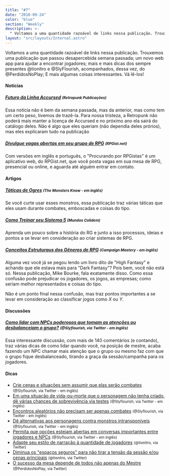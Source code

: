 ```yaml
---
title: "#7"
date: "2018-09-24"
color: "blue"
section: "Weekly"
description: >-
  " Voltamos a uma quantidade razoável de links nessa publicação. Trouxemos uma publicação que passou desapercebida semana passada; um novo web app para ajudar a encontrar jogadores; mais e mais dicas dos sempre presentes @tionitro e @SlyFlourish, acompanhados, dessa vez, do @PerdidosNoPlay; E mais algumas coisas interessantes. Vá lê-los!"
layout: "src/layouts/Internal.astro"
---
```


Voltamos a uma quantidade razoável de links nessa publicação. Trouxemos uma publicação que passou desapercebida semana passada; um novo web app para ajudar a encontrar jogadores; mais e mais dicas dos sempre presentes @tionitro e @SlyFlourish, acompanhados, dessa vez, do @PerdidosNoPlay; E mais algumas coisas interessantes. Vá lê-los!

#### Notícias

##### [Futuro da Linha Accursed] <small>(Retropunk Publicações)</small>

Essa notícia não é bem da semana passada, mas da anterior, mas como tem um certo peso, tivemos de trazê-la. Para nossa tristeza, a Retropunk não poderá mais manter a licença de Accursed e no próximo ano ela sairá do catálogo deles. Não é algo que eles queriam (não dependia deles prórios), mas eles explicaram tudo na publicação

##### [Divulgue vagas abertas em seu grupo de RPG] <small>(RPGist.net)</small>

Com versões em inglês e português, o "Procurando por RPGistas" é um aplicativo web, do RPGist.net, que você posta vagas em sua mesa de RPG, presencial ou online, e aguarda até alguém entrar em contato.

#### Artigos

##### [Táticas de Ogres] <small>(The Monsters Know - em inglês)</small>

Se você curte usar esses monstros, essa publicação traz várias táticas que eles usam durante combates, emboscadas e coisas do tipo.

##### [Como Treinar seu Sistema 5] <small>(Mundos Colidem)</small>

Aprenda um pouco sobre a história do RG e junto a isso processos, ideias e pontos a se levar em consideração ao criar sistemas de RPG.

##### [Conceitos Estruturaus dos Gêneros de RPG] <small>(Campaign Mastery - em inglês)</small>

Alguma vez você já se pegou lendo um livro dito de "High Fantasy" e achando que ele estava mais para "Dark Fantasy"? Pois bem, você não está só. Nessa publicação, Mike Bourke, fala exatamente disso. Como essa confusão pode prejudicar os jogadores, os jogos, as empresas; como seriam melhor representados e coisas do tipo.

Não é um ponto final nessa confusão, mas traz pontos importantes a se levar em consideração ao classificar jogos como _X_ ou _Y_.

#### Discussões

##### [Como lidar com NPCs poderosos que tomam as atenções ou desbalanceiam o grupo?] <small>(@Slyflourish, via Twitter - em inglês)</small>

Essa interessante discussão, com mais de 140 comentários (e contando), traz várias dicas de como lidar quando você, na posição de mestre, acaba fazendo um NPC chamar mais atenção que o grupo ou mesmo faz com que o grupo fique desbalanceado, tirando a graça da sessão/campanha para os jogadores.

#### Dicas

- [Crie cenas e situações sem assumir que elas serão combates] <small>(@Slyflourish, via Twitter - em inglês)</small>
- [Em uma situação de vida-ou-morte que o personagem não tenha criado, dê várias chances de sobrevivência via testes] <small>(@Slyflourish, via Twitter - em inglês)</small>
- [Encontros aleatórios não precisam ser apenas combates] <small>(@Slyflourish, via Twitter - em inglês)</small>
- [Dê alternativas aos personagens contra monstros intransponíveis] <small>(@Slyflourish, via Twitter - em inglês)</small>
- [Permita que opções estejam abertas em conversas importantes entre jogadores e NPCs] <small>(@Slyflourish, via Twitter - em inglês)</small>
- [Adapte seu estilo de narração à quantidade de jogadores] <small>(@tionitro, via Twitter)</small>
- [Diminua os "espaços seguros" para não tirar a tensão da sessão e/ou cenas principais] <small>(@tionitro, via Twitter)</small>
- [O sucesso da mesa depende de todos não apenas do Mestre] <small>(@PerdidosNoPlay, via Twitter)</small>

[crie cenas e situações sem assumir que elas serão combates]: https://twitter.com/SlyFlourish/status/1045728650430230528
[em uma situação de vida-ou-morte que o personagem não tenha criado, dê várias chances de sobrevivência via testes]: https://twitter.com/SlyFlourish/status/1045366260144300032
[encontros aleatórios não precisam ser apenas combates]: https://twitter.com/SlyFlourish/status/1044987705086693376
[dê alternativas aos personagens contra monstros intransponíveis]: https://twitter.com/SlyFlourish/status/1044610231416885248
[como lidar com npcs poderosos que tomam as atenções ou desbalanceiam o grupo?]: https://twitter.com/SlyFlourish/status/1044363466818097153
[permita que opções estejam abertas em conversas importantes entre jogadores e npcs]: https://twitter.com/SlyFlourish/status/1044276573896093697
[adapte seu estilo de narração à quantidade de jogadores]: https://twitter.com/tionitro/status/1045774245341659137
[o sucesso da mesa depende de todos não apenas do mestre]: https://twitter.com/PerdidosNoPlay/status/1045780184492732416
[diminua os "espaços seguros" para não tirar a tensão da sessão e/ou cenas principais]: https://twitter.com/tionitro/status/1044931428293775360
[futuro da linha accursed]: http://retropunk.net/editora/futuro-da-linha-accursed/
[divulgue vagas abertas em seu grupo de rpg]: https://lfg.rpgist.net
[táticas de ogres]: http://themonstersknow.com/ogre-tactics/
[como treinar seu sistema 5]: https://mundoscolidem.com.br/como-treinar-seu-sistema-5/
[conceitos estruturaus dos gêneros de rpg]: http://www.campaignmastery.com/blog/structural-concepts-of-genre/
